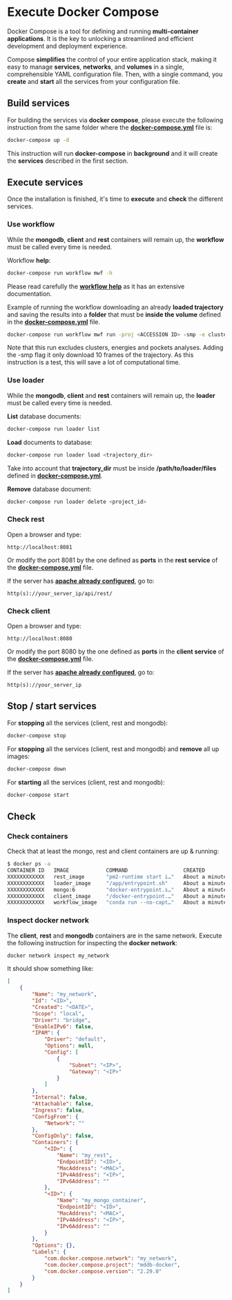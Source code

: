 # Execute Docker Compose

Docker Compose is a tool for defining and running **multi-container applications**. It is the key to unlocking a streamlined and efficient development and deployment experience.

Compose **simplifies** the control of your entire application stack, making it easy to manage **services**, **networks**, and **volumes** in a single, comprehensible YAML configuration file. Then, with a single command, you **create** and **start** all the services from your configuration file.

## Build services

For building the services via **docker compose**, please execute the following instruction from the same folder where the [**docker-compose.yml**](../docker-compose-git.yml) file is:

```sh
docker-compose up -d
```

This instruction will run **docker-compose** in **background** and it will create the **services** described in the first section.

## Execute services

Once the installation is finished, it's time to **execute** and **check** the different services.

### Use workflow

While the **mongodb**, **client** and **rest** containers will remain up, the **workflow** must be called every time is needed.

Workflow **help**:

```sh
docker-compose run workflow mwf -h
```

Please read carefully the [**workflow help**](../workflow) as it has an extensive documentation. 

Example of running the workflow downloading an already **loaded trajectory** and saving the results into a **folder** that must be **inside the volume** defined in the [**docker-compose.yml**](../docker-compose-git.yml) file.

```sh
docker-compose run workflow mwf run -proj <ACCESSION ID> -smp -e clusters energies pockets -dir <FOLDER>
```

Note that this run excludes clusters, energies and pockets analyses. Adding the -smp flag it only download 10 frames of the trajectory. As this instruction is a test, this will save a lot of computational time.

### Use loader

While the **mongodb**, **client** and **rest** containers will remain up, the **loader** must be called every time is needed.

**List** database documents:

```sh
docker-compose run loader list
```

**Load** documents to database:

```sh
docker-compose run loader load <trajectory_dir>
```

Take into account that **trajectory_dir** must be inside **/path/to/loader/files** defined in [**docker-compose.yml**](../docker-compose-git.yml).

**Remove** database document:

```sh
docker-compose run loader delete <project_id>
```

### Check rest

Open a browser and type:

```
http://localhost:8081
```

Or modify the port 8081 by the one defined as **ports** in the **rest service** of the [**docker-compose.yml**](../docker-compose-git.yml) file. 

If the server has [**apache already configured**](setup.md#installation-and-configuration-of-apache), go to:

    http(s)://your_server_ip/api/rest/

### Check client

Open a browser and type:

```
http://localhost:8080
```

Or modify the port 8080 by the one defined as **ports** in the **client service** of the [**docker-compose.yml**](../docker-compose-git.yml) file. 

If the server has [**apache already configured**](setup.md#installation-and-configuration-of-apache), go to:

    http(s)://your_server_ip

## Stop / start services

For **stopping** all the services (client, rest and mongodb):

```sh
docker-compose stop
```

For **stopping** all the services (client, rest and mongodb) and **remove** all up images:

```sh
docker-compose down
```

For **starting** all the services (client, rest and mongodb):

```sh
docker-compose start
```

## Check

### Check containers

Check that at least the mongo, rest and client containers are up & running:

```sh
$ docker ps -a
CONTAINER ID   IMAGE            COMMAND                  CREATED              STATUS                          PORTS                                       NAMES
XXXXXXXXXXXX   rest_image       "pm2-runtime start i…"   About a minute ago   Up About a minute               0.0.0.0:8081->3000/tcp, :::8081->3000/tcp   my_rest
XXXXXXXXXXXX   loader_image     "/app/entrypoint.sh"     About a minute ago   Exited (1) About a minute ago                                               my_loader
XXXXXXXXXXXX   mongo:6          "docker-entrypoint.s…"   About a minute ago   Up About a minute               27017/tcp                                   my_mongo_container
XXXXXXXXXXXX   client_image     "/docker-entrypoint.…"   About a minute ago   Up About a minute               0.0.0.0:8080->80/tcp, :::8080->80/tcp       my_client
XXXXXXXXXXXX   workflow_image   "conda run --no-capt…"   About a minute ago   Exited (0) About a minute ago                                               my_workflow
```

### Inspect docker network 

The **client**, **rest** and **mongodb** containers are in the same network. Execute the following instruction for inspecting the **docker network**:

```sh
docker network inspect my_network
```

It should show something like:

```json
[
    {
        "Name": "my_network",
        "Id": "<ID>",
        "Created": "<DATE>",
        "Scope": "local",
        "Driver": "bridge",
        "EnableIPv6": false,
        "IPAM": {
            "Driver": "default",
            "Options": null,
            "Config": [
                {
                    "Subnet": "<IP>",
                    "Gateway": "<IP>"
                }
            ]
        },
        "Internal": false,
        "Attachable": false,
        "Ingress": false,
        "ConfigFrom": {
            "Network": ""
        },
        "ConfigOnly": false,
        "Containers": {
            "<ID>": {
                "Name": "my_rest",
                "EndpointID": "<ID>",
                "MacAddress": "<MAC>",
                "IPv4Address": "<IP>",
                "IPv6Address": ""
            },
            "<ID>": {
                "Name": "my_mongo_container",
                "EndpointID": "<ID>",
                "MacAddress": "<MAC>",
                "IPv4Address": "<IP>",
                "IPv6Address": ""
            }
        },
        "Options": {},
        "Labels": {
            "com.docker.compose.network": "my_network",
            "com.docker.compose.project": "mddb-docker",
            "com.docker.compose.version": "2.29.0"
        }
    }
]
```